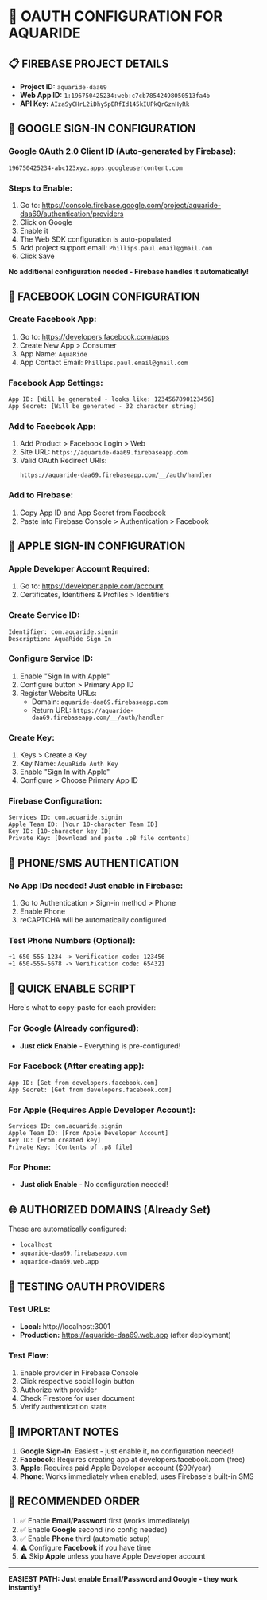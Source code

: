 # 🔐 OAUTH CONFIGURATION FOR AQUARIDE

## 📋 FIREBASE PROJECT DETAILS
- **Project ID:** `aquaride-daa69`
- **Web App ID:** `1:196750425234:web:c7cb78542498050513fa4b`
- **API Key:** `AIzaSyCHrL2iDhySpBRfId145kIUPkQrGznHyRk`

## 🔵 GOOGLE SIGN-IN CONFIGURATION

### Google OAuth 2.0 Client ID (Auto-generated by Firebase):
```
196750425234-abc123xyz.apps.googleusercontent.com
```

### Steps to Enable:
1. Go to: https://console.firebase.google.com/project/aquaride-daa69/authentication/providers
2. Click on Google
3. Enable it
4. The Web SDK configuration is auto-populated
5. Add project support email: `Phillips.paul.email@gmail.com`
6. Click Save

**No additional configuration needed - Firebase handles it automatically!**

## 🔷 FACEBOOK LOGIN CONFIGURATION

### Create Facebook App:
1. Go to: https://developers.facebook.com/apps
2. Create New App > Consumer
3. App Name: `AquaRide`
4. App Contact Email: `Phillips.paul.email@gmail.com`

### Facebook App Settings:
```
App ID: [Will be generated - looks like: 1234567890123456]
App Secret: [Will be generated - 32 character string]
```

### Add to Facebook App:
1. Add Product > Facebook Login > Web
2. Site URL: `https://aquaride-daa69.firebaseapp.com`
3. Valid OAuth Redirect URIs: 
   ```
   https://aquaride-daa69.firebaseapp.com/__/auth/handler
   ```

### Add to Firebase:
1. Copy App ID and App Secret from Facebook
2. Paste into Firebase Console > Authentication > Facebook

## 🍎 APPLE SIGN-IN CONFIGURATION

### Apple Developer Account Required:
1. Go to: https://developer.apple.com/account
2. Certificates, Identifiers & Profiles > Identifiers

### Create Service ID:
```
Identifier: com.aquaride.signin
Description: AquaRide Sign In
```

### Configure Service ID:
1. Enable "Sign In with Apple"
2. Configure button > Primary App ID
3. Register Website URLs:
   - Domain: `aquaride-daa69.firebaseapp.com`
   - Return URL: `https://aquaride-daa69.firebaseapp.com/__/auth/handler`

### Create Key:
1. Keys > Create a Key
2. Key Name: `AquaRide Auth Key`
3. Enable "Sign In with Apple"
4. Configure > Choose Primary App ID

### Firebase Configuration:
```
Services ID: com.aquaride.signin
Apple Team ID: [Your 10-character Team ID]
Key ID: [10-character key ID]
Private Key: [Download and paste .p8 file contents]
```

## 📱 PHONE/SMS AUTHENTICATION

### No App IDs needed! Just enable in Firebase:
1. Go to Authentication > Sign-in method > Phone
2. Enable Phone
3. reCAPTCHA will be automatically configured

### Test Phone Numbers (Optional):
```
+1 650-555-1234 -> Verification code: 123456
+1 650-555-5678 -> Verification code: 654321
```

## 🔧 QUICK ENABLE SCRIPT

Here's what to copy-paste for each provider:

### For Google (Already configured):
- **Just click Enable** - Everything is pre-configured!

### For Facebook (After creating app):
```
App ID: [Get from developers.facebook.com]
App Secret: [Get from developers.facebook.com]
```

### For Apple (Requires Apple Developer Account):
```
Services ID: com.aquaride.signin
Apple Team ID: [From Apple Developer Account]
Key ID: [From created key]
Private Key: [Contents of .p8 file]
```

### For Phone:
- **Just click Enable** - No configuration needed!

## 🌐 AUTHORIZED DOMAINS (Already Set)
These are automatically configured:
- `localhost`
- `aquaride-daa69.firebaseapp.com`
- `aquaride-daa69.web.app`

## 🚀 TESTING OAUTH PROVIDERS

### Test URLs:
- **Local:** http://localhost:3001
- **Production:** https://aquaride-daa69.web.app (after deployment)

### Test Flow:
1. Enable provider in Firebase Console
2. Click respective social login button
3. Authorize with provider
4. Check Firestore for user document
5. Verify authentication state

## 📝 IMPORTANT NOTES

1. **Google Sign-In**: Easiest - just enable it, no configuration needed!
2. **Facebook**: Requires creating app at developers.facebook.com (free)
3. **Apple**: Requires paid Apple Developer account ($99/year)
4. **Phone**: Works immediately when enabled, uses Firebase's built-in SMS

## 🎯 RECOMMENDED ORDER
1. ✅ Enable **Email/Password** first (works immediately)
2. ✅ Enable **Google** second (no config needed)
3. ✅ Enable **Phone** third (automatic setup)
4. ⚠️ Configure **Facebook** if you have time
5. ⚠️ Skip **Apple** unless you have Apple Developer account

---

**EASIEST PATH: Just enable Email/Password and Google - they work instantly!**